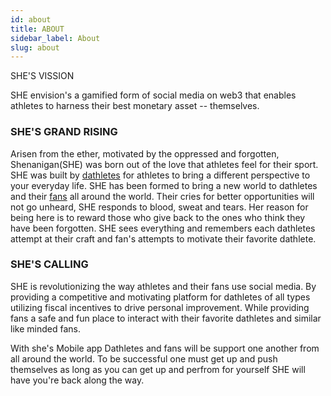 ```yaml
---
id: about
title: ABOUT
sidebar_label: About
slug: about
---
```



<p class="big"> SHE'S VISSION </p>

SHE envision's a gamified form of social media on web3 that  enables athletes to harness their best monetary asset -- themselves.

### SHE'S GRAND RISING

Arisen from the ether, motivated by the oppressed and forgotten, Shenanigan(SHE) was born out of the love that athletes feel for their sport. SHE was built by [dathletes](./dathletes) for athletes to bring a different perspective to your everyday life.  SHE has been formed to bring a new world to dathletes and their [fans](./fans) all around the world. Their cries for better opportunities will not go unheard, SHE responds to blood, sweat and tears. Her reason for being here is to reward those who give back to the ones who think they have been forgotten. SHE sees everything and remembers each dathletes attempt at their craft and fan's attempts to motivate their favorite dathlete.

### SHE'S CALLING
SHE is revolutionizing the way athletes and their fans use social media. By providing a competitive and motivating platform for dathletes of all types utilizing fiscal incentives to drive personal improvement. While providing fans a safe and fun place to interact with their favorite dathletes and similar like minded fans.


With she's Mobile app Dathletes and fans will be support one another from all around the world. To be successful one must get up and push themselves as long as you can get up and perfrom for yourself SHE will have you're back along the way.




